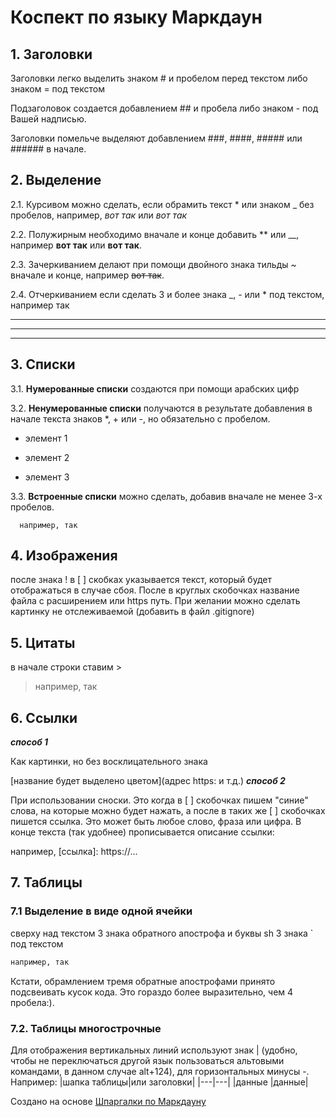 # Коспект по языку Маркдаун

## 1. Заголовки

Заголовки легко выделить знаком # и пробелом перед текстом либо знаком = под текстом

Подзаголовок создается добавлением ## и пробела либо знаком - под Вашей надписью.

Заголовки помельче выделяют добавлением ###, ####, ##### или ###### в начале.

## 2. Выделение

2.1. Курсивом можно сделать, если обрамить текст * или знаком _ без пробелов, например, *вот так* или _вот так_ 

2.2. Полужирным необходимо вначале и конце добавить ** или __, например **вот так** или __вот так__.

2.3. Зачеркиванием делают при помощи двойного знака тильды ~ вначале и конце, например ~~вот так~~.

2.4. Отчеркиванием если сделать 3 и более знака _, - или * под текстом, например так
___
---
***
## 3. Списки
3.1. **Нумерованные списки** создаются при помощи арабских цифр

3.2. **Ненумерованные списки** получаются в результате добавления в начале текста знаков *, + или -, но обязательно с пробелом.
* элемент 1
+ элемент 2
- элемент 3 

3.3. **Встроенные списки** можно сделать, добавив вначале не менее 3-х пробелов.

      например, так  

## 4. Изображения

после знака ! в [ ] скобках указывается текст, который будет отображаться в случае сбоя. После в круглых скобочках название файла с расширением или https путь. При желании можно сделать картинку не отслеживаемой (добавить в файл .gitignore)

## 5. Цитаты
в начале строки ставим >
> например, так

## 6. Ссылки
**_способ 1_**

Как картинки, но без восклицательного знака 

[название будет выделено цветом](адрес https: и т.д.)
**_способ 2_**

При использовании сноски. Это когда в [ ] скобочках пишем "синие" слова, на которые можно будет нажать, а после в таких же [ ] скобочках пишется ссылка. Это может быть любое слово, фраза или цифра. В конце текста (так удобнее) прописывается описание ссылки:

например,
[ссылка]: https://...
 
## 7. Таблицы
### 7.1 Выделение в виде одной ячейки
сверху над текстом 3 знака обратного апострофа и буквы sh 3 знака ` под текстом
```sh
например, так
```
Кстати, обрамлением тремя обратные апострофами принято подсвеивать кусок кода. Это гораздо более выразительно, чем 4 пробела:). 
### 7.2. Таблицы многострочные
Для отображения вертикальных линий используют знак | (удобно, чтобы не переключаться другой язык пользоваться альтовыми командами, в данном случае alt+124), для горизонтальных минусы -. Например:
|шапка таблицы|или заголовки|
|---|---|
|данные |данные|

Создано на основе [Шпаргалки по Маркдауну](https://github.com/sandino/Markdown-Cheatsheet) 

